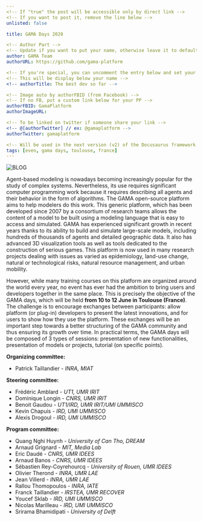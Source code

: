```yaml
---
<!-- If "true" the post will be accessible only by direct link -->
<!-- If you want to post it, remove the line below -->
unlisted: false

title: GAMA Days 2020

<!-- Author Part -->
<!-- Update if you want to put your name, otherwise leave it to default -->
author: GAMA Team
authorURL: https://github.com/gama-platform

<!-- If you're special, you can uncomment the entry below and set your status -->
<!-- This will be display below your name -->
<!-- authorTitle: The best dev so far -->

<!-- Image auto by authorFBID (from Facebook) -->
<!-- If no FB, put a custom link below for your PP -->
authorFBID: GamaPlatform
authorImageURL: 

<!-- To be linked on twitter if someone share your link -->
<!-- @[authorTwitter] // ex: @gamaplatform -->
authorTwitter: gamaplatform

<!-- Will be used in the next version (v2) of the Docusaurus framework -->
tags: [even, gama days, toulouse, france]
---
```


![BLOG](https://images.unsplash.com/photo-1512626120412-faf41adb4874?ixlib=rb-1.2.1&ixid=eyJhcHBfaWQiOjEyMDd9&auto=format&fit=crop&w=1274&q=80)

Agent-based modeling is nowadays becoming increasingly popular for the study of complex systems. Nevertheless, its use requires significant computer programming work because it requires describing all agents and their behavior in the form of algorithms. The GAMA open-source platform aims to help modelers do this work. <!--truncate--> This generic platform, which has been developed since 2007 by a consortium of research teams allows the content of a model to be built using a modeling language that is easy to access and simulated. GAMA has experienced significant growth in recent years thanks to its ability to build and simulate large-scale models, including hundreds of thousands of agents and detailed geographic data. It also has advanced 3D visualization tools as well as tools dedicated to the construction of serious games. This platform is now used in many research projects dealing with issues as varied as epidemiology, land-use change, natural or technological risks, natural resource management, and urban mobility.

However, while many training courses on this platform are organized around the world every year, no event has ever had the ambition to bring users and developers together in the same place. This is precisely the objective of the GAMA days, which will be held **from 10 to 12 June in Toulouse (France)**. The challenge is to encourage exchanges between participants: allow platform (or plug-in) developers to present the latest innovations, and for users to show how they use the platform. These exchanges will be an important step towards a better structuring of the GAMA community and thus ensuring its growth over time. In practical terms, the GAMA days will be composed of 3 types of sessions: presentation of new functionalities, presentation of models or projects, tutorial (on specific points). 

**Organizing committee:** 
* Patrick Taillandier - *INRA, MIAT*

**Steering committee:**
* Frédéric Amblard - *UT1, UMR IRIT*
* Dominique Longin - *CNRS, UMR IRIT*
* Benoit Gaudou - *UT1/IRD, UMR IRIT/UMI UMMISCO*
* Kevin Chapuis - *IRD, UMI UMMISCO*
* Alexis Drogoul - *IRD, UMI UMMISCO*

**Program committee:**
* Quang Nghi Huynh - *University of Can Tho, DREAM*
* Arnaud Grignard - *MIT, Media Lab*
* Eric Daudé - *CNRS, UMR IDEES*
* Arnaud Banos - *CNRS, UMR IDEES*
* Sébastien Rey-Coyrehourcq - *University of Rouen, UMR IDEES*
* Olivier Therond - *INRA, UMR LAE*
* Jean Villerd - *INRA, UMR LAE*
* Rallou Thomopoulos - *INRA, IATE*
* Franck Taillandier - *IRSTEA, UMR RECOVER*
* Youcef Sklab - *IRD, UMI UMMISCO*
* Nicolas Marilleau - *IRD, UMI UMMISCO*
* Srirama Bhamidipati - *University of Delft*
